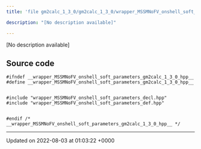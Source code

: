 ```yaml
---
title: 'file gm2calc_1_3_0/gm2calc_1_3_0/wrapper_MSSMNoFV_onshell_soft_parameters.hpp'

description: "[No description available]"

---
```







[No description available]




## Source code

```
#ifndef __wrapper_MSSMNoFV_onshell_soft_parameters_gm2calc_1_3_0_hpp__
#define __wrapper_MSSMNoFV_onshell_soft_parameters_gm2calc_1_3_0_hpp__


#include "wrapper_MSSMNoFV_onshell_soft_parameters_decl.hpp"
#include "wrapper_MSSMNoFV_onshell_soft_parameters_def.hpp"


#endif /* __wrapper_MSSMNoFV_onshell_soft_parameters_gm2calc_1_3_0_hpp__ */
```


-------------------------------

Updated on 2022-08-03 at 01:03:22 +0000
